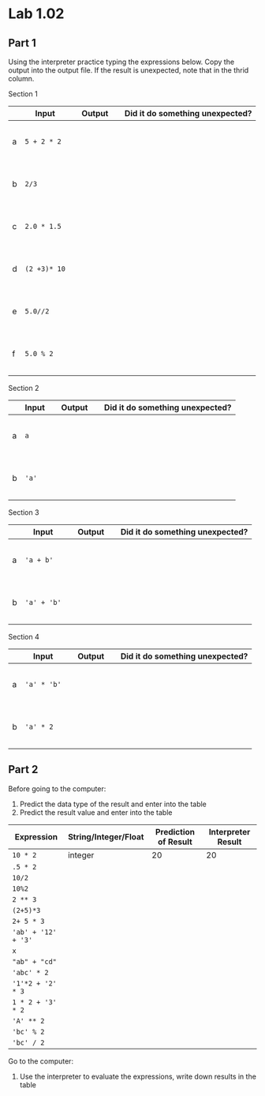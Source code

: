 # Lab 1.02

## Part 1
Using the interpreter practice typing the expressions below. Copy the output into the output file. If the result is unexpected, note that in the thrid column.

Section 1

| |Input | &nbsp; &nbsp; Output &nbsp; &nbsp;|Did it do something unexpected?|
|-| ----| ------- | ----------- |
|a| `5 + 2 * 2` |<br><br><br><br>| | 
|b| `2/3 `|<br><br><br><br>| | 
|c| `2.0 * 1.5`|<br><br><br><br>| | 
|d| `(2 +3)* 10`|<br><br><br><br>| | 
|e| `5.0//2` |<br><br><br><br>| | 
|f| `5.0 % 2` |<br><br><br><br>| | 
    

Section 2 

||Input | &nbsp; &nbsp; Output &nbsp; &nbsp;|Did it do something unexpected?|
|-| ----| ------- | ----------- |
|a| `a` |<br><br><br><br>| | 
|b|`'a'`|<br><br><br><br>| | 

Section 3

||Input | &nbsp; &nbsp; Output &nbsp; &nbsp;|Did it do something unexpected?| 
|-| ----| ------- | ----------- |
|a| `'a + b'`|<br><br><br><br>| | 
|b| `'a' + 'b'`|<br><br><br><br>| | 

Section 4 

||Input | &nbsp; &nbsp; Output &nbsp; &nbsp;|Did it do something unexpected?| 
|-| ----| ------- | ----------- |
|a| `'a' * 'b'` |<br><br><br><br>| | 
|b| `'a' * 2` |<br><br><br><br>| | 

## Part 2
Before going to the computer: 

1. Predict the data type of the result and enter into the table
2. Predict the result value and enter into the table

|     Expression     | String/Integer/Float| Prediction of Result | Interpreter Result| 
| ------------------ | ----------------------- | -------------------- | ----------------- |
|`10 * 2`            |   integer                |    20               |  20                | 
| `.5 * 2`           |                         |                      |                   | 
| `10/2`             |                         |                      |                   | 
| `10%2`            |                         |                      |                   | 
| `2 ** 3`           |                         |                      |                   | 
| `(2+5)*3`          |                         |                      |                   | 
| `2+ 5 * 3`         |                         |                      |                   | 
| `'ab' + '12' + '3'`|                         |                      |                   | 
| `x`                |                         |                      |                   | 
| `"ab" + "cd"`      |                         |                      |                   | 
| `'abc' * 2`        |                         |                      |                   | 
| `'1'*2 + '2' * 3`  |                         |                      |                   | 
| `1 * 2 + '3' * 2`  |                         |                      |                   | 
| `'A' ** 2`         |                         |                      |                   | 
| `'bc' % 2`        |                         |                      |                   | 
| `'bc' / 2`         |                         |                      |                   |  

Go to the computer: 
1.  Use the interpreter to evaluate the expressions, write down results in the table 